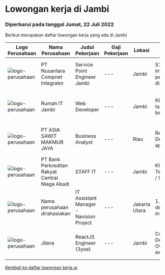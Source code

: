
  # Lowongan kerja di Jambi

  ### Diperbarui pada tanggal Jumat, 22 Juli 2022

  Berikut merupakan daftar lowongan kerja yang ada di Jambi

  |Logo Perusahaan | Nama Perusahaan | Judul Pekerjaan | Gaji Pekerjaan | Lokasi | Deskripsi | Tanggal diunggah | Pranala |
  | -------------- | --------------- | --------------- | --------- | --------- | -------------- | ------- | ----------- |
  |![logo-perusahaan](https://image-service-cdn.seek.com.au/faf1379cb2f8ff5c87162dc20c60c0d2f63dba1c/ee4dce1061f3f616224767ad58cb2fc751b8d2dc)|PT Nusantara Compnet Integrator|Service Point Engineer Jambi|---|Jambi|S1 Teknik Komputer, Ilmu Komputer, Teknik Informatika atau Ilmu Komputer lainnya. Memiliki pengalaman minimal 2 tahun, fresh graduate dipersilahkan...|Jumat, 15 Juli 2022|https://www.jobstreet.co.id/id/job/service-point-engineer-jambi-3958275?token=0~980ac710-3cba-49bf-bd62-9a7525c85718&sectionRank=1&jobId=jobstreet-id-job-3958275|
|![logo-perusahaan](https://i.ibb.co/sqvTCh9/112815900-stock-vector-no-image-available-icon-flat-vector.webp)|Rumah IT Jambi|Web Developer|---|Jambi|KUALIFIKASI : Usia minimal 25 tahun - maksimal 30 tahun Pendidikan minimal SMA / Sederajat / S1 Mampu berkomunikasi dengan baik Bisa bekerjasama dalam...|Jumat, 15 Juli 2022|https://www.jobstreet.co.id/id/job/web-developer-3958440?token=0~980ac710-3cba-49bf-bd62-9a7525c85718&sectionRank=2&jobId=jobstreet-id-job-3958440|
|![logo-perusahaan](https://image-service-cdn.seek.com.au/8c9ad8ac1a3555ef79e89c100defac119719c63a/ee4dce1061f3f616224767ad58cb2fc751b8d2dc)|PT ASIA SAWIT MAKMUR JAYA|Business Analyst|---|Riau|Requirement :- Age Max 30 years- Minimum Bachelor Degree in any Majors- Fresh Graduated Welcome to apply- Good administration &amp; computer skills...|Kamis, 14 Juli 2022|https://www.jobstreet.co.id/id/job/business-analyst-3955962?token=0~980ac710-3cba-49bf-bd62-9a7525c85718&sectionRank=3&jobId=jobstreet-id-job-3955962|
|![logo-perusahaan](https://i.ibb.co/sqvTCh9/112815900-stock-vector-no-image-available-icon-flat-vector.webp)|PT Bank Perkreditan Rakyat Central Niaga Abadi|STAFF IT|---|Jambi|KUALIFIKASI : Usia maksimal 35 tahun Lulusan D3 / S1 Teknik Informatika / Teknik Jaringan / Teknik Komputer / Sistem Informasi Diutamakan yang...|Kamis, 07 Juli 2022|https://www.jobstreet.co.id/id/job/staff-it-3948541?token=0~980ac710-3cba-49bf-bd62-9a7525c85718&sectionRank=4&jobId=jobstreet-id-job-3948541|
|![logo-perusahaan](https://i.ibb.co/sqvTCh9/112815900-stock-vector-no-image-available-icon-flat-vector.webp)|Nama perusahaan dirahasiakan|IT Assistant Manager - Navision Project|---|Jakarta Utara|1.    NEW IT PROJECT INITIATIVES·       Supervise and develop application on process integration or program interoperability, creates performance...|Selasa, 28 Juni 2022|https://www.jobstreet.co.id/id/job/it-assistant-manager-navision-project-3936691?token=0~980ac710-3cba-49bf-bd62-9a7525c85718&sectionRank=5&jobId=jobstreet-id-job-3936691|
|![logo-perusahaan](https://image-service-cdn.seek.com.au/65cea9a681605398c26eddf292df743b50aca053/ee4dce1061f3f616224767ad58cb2fc751b8d2dc)|Jitera|ReactJS Engineer (3yoe)|---|Jambi|Company Deckhttps://docsend.com/view/5iumwh8hfxxguhi9Job OverviewOur business is growing steadily, so we are expanding our frontend engineer team to...|Kamis, 21 Juli 2022|https://www.jobstreet.co.id/id/job/reactjs-engineer-3yoe-1032217181?token=0~980ac710-3cba-49bf-bd62-9a7525c85718&sectionRank=6&jobId=jobstreet-id-job-1032217181|


  [Kembali ke daftar lowongan kerja 🔙](../README.md#daftar-lowongan-kerja)
  